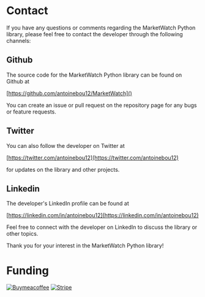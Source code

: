 
# Contact

If you have any questions or comments regarding the MarketWatch Python library, please feel free to contact the developer through the following channels:

## Github

The source code for the MarketWatch Python library can be found on Github at

[https://github.com/antoinebou12/MarketWatch]()

You can create an issue or pull request on the repository page for any bugs or feature requests.

## Twitter

You can also follow the developer on Twitter at

[https://twitter.com/antoinebou12](https://twitter.com/antoinebou12)

for updates on the library and other projects.

## Linkedin

The developer's LinkedIn profile can be found at

[https://linkedin.com/in/antoinebou12](https://linkedin.com/in/antoinebou12)

Feel free to connect with the developer on LinkedIn to discuss the library or other topics.

Thank you for your interest in the MarketWatch Python library!



# Funding

[![Buymeacoffee](https://img.shields.io/badge/Buy_Me_A_Coffee-FFDD00?style=for-the-badge&logo=buy-me-a-coffee&logoColor=black)](https://www.buymeacoffee.com/antoineboucher)
[![Stripe](https://img.shields.io/badge/Stripe-626CD9?style=for-the-badge&logo=Stripe&logoColor=white)](https://buy.stripe.com/eVaaEYfLvaTp8jm5kl)
